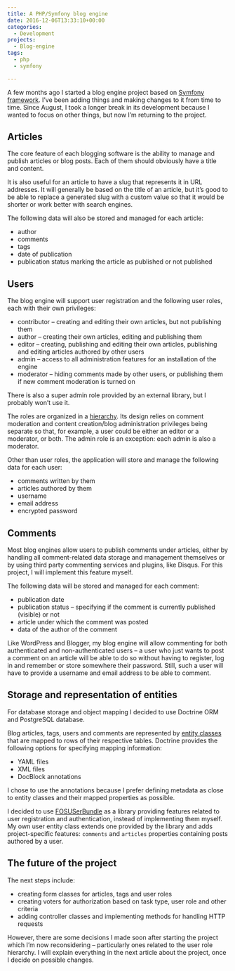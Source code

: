 ```yaml
---
title: A PHP/Symfony blog engine
date: 2016-12-06T13:33:10+00:00
categories:
  - Development
projects:
  - Blog-engine
tags:
  - php
  - symfony

---
```

A few months ago I started a blog engine project based on [Symfony framework][1]. I&#8217;ve been adding things and making changes to it from time to time. Since August, I took a longer break in its development because I wanted to focus on other things, but now I&#8217;m returning to the project.

<!--more-->

## Articles

The core feature of each blogging software is the ability to manage and publish articles or blog posts. Each of them should obviously have a title and content.

It is also useful for an article to have a slug that represents it in URL addresses. It will generally be based on the title of an article, but it&#8217;s good to be able to replace a generated slug with a custom value so that it would be shorter or work better with search engines.

The following data will also be stored and managed for each article:

  * author
  * comments
  * tags
  * date of publication
  * publication status marking the article as published or not published

## Users

The blog engine will support user registration and the following user roles, each with their own privileges:

  * contributor &#8211; creating and editing their own articles, but not publishing them
  * author &#8211; creating their own articles, editing and publishing them
  * editor &#8211; creating, publishing and editing their own articles, publishing and editing articles authored by other users
  * admin &#8211; access to all administration features for an installation of the engine
  * moderator &#8211; hiding comments made by other users, or publishing them if new comment moderation is turned on

There is also a super admin role provided by an external library, but I probably won&#8217;t use it.

The roles are organized in a [hierarchy][2]. Its design relies on comment moderation and content creation/blog administration privileges being separate so that, for example, a user could be either an editor or a moderator, or both. The admin role is an exception: each admin is also a moderator.

Other than user roles, the application will store and manage the following data for each user:

  * comments written by them
  * articles authored by them
  * username
  * email address
  * encrypted password

## Comments

Most blog engines allow users to publish comments under articles, either by handling all comment-related data storage and management themselves or by using third party commenting services and plugins, like Disqus. For this project, I will implement this feature myself.

The following data will be stored and managed for each comment:

  * publication date
  * publication status &#8211; specifying if the comment is currently published (visible) or not
  * article under which the comment was posted
  * data of the author of the comment

Like WordPress and Blogger, my blog engine will allow commenting for both authenticated and non-authenticated users &#8211; a user who just wants to post a comment on an article will be able to do so without having to register, log in and remember or store somewhere their password. Still, such a user will have to provide a username and email address to be able to comment.

## Storage and representation of entities

For database storage and object mapping I decided to use Doctrine ORM and PostgreSQL database.

Blog articles, tags, users and comments are represented by [entity classes][3] that are mapped to rows of their respective tables. Doctrine provides the following options for specifying mapping information:

  * YAML files
  * XML files
  * DocBlock annotations

I chose to use the annotations because I prefer defining metadata as close to entity classes and their mapped properties as possible.

I decided to use [FOSUSerBundle][4] as a library providing features related to user registration and authentication, instead of implementing them myself. My own user entity class extends one provided by the library and adds project-specific features: `comments` and `articles` properties containing posts authored by a user.

## The future of the project

The next steps include:

  * creating form classes for articles, tags and user roles
  * creating voters for authorization based on task type, user role and other criteria
  * adding controller classes and implementing methods for handling HTTP requests

However, there are some decisions I made soon after starting the project which I&#8217;m now reconsidering &#8211; particularly ones related to the user role hierarchy. I will explain everything in the next article about the project, once I decide on possible changes.

 [1]: https://symfony.com/
 [2]: https://github.com/piotr-rusin/blog-engine/blob/master/app/config/security.yml#L12
 [3]: https://github.com/piotr-rusin/blog-engine/tree/master/src/AppBundle/Entity
 [4]: https://github.com/FriendsOfSymfony/FOSUserBundle
